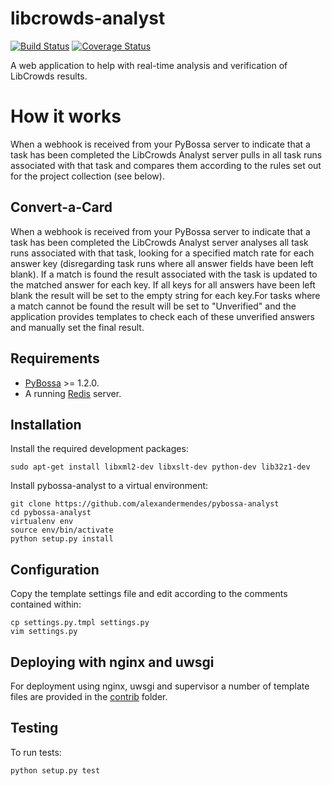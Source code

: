 # libcrowds-analyst

[![Build Status](https://travis-ci.org/alexandermendes/libcrowds-analyst.svg?branch=master)](https://travis-ci.org/alexandermendes/libcrowds-analyst)
[![Coverage Status](https://coveralls.io/repos/github/alexandermendes/libcrowds-analyst/badge.svg?branch=master)](https://coveralls.io/github/alexandermendes/libcrowds-analyst?branch=master)


A web application to help with real-time analysis and verification of LibCrowds results.

# How it works

When a webhook is received from your PyBossa server to indicate that a task has
been completed the LibCrowds Analyst server pulls in all task runs associated
with that task and compares them according to the rules set out for the
project collection (see below).



## Convert-a-Card

When a webhook is received from your PyBossa server to indicate that a task has been completed
the LibCrowds Analyst server analyses all task runs associated with that task, looking for a specified
match rate for each answer key (disregarding task runs where all answer fields have been left
blank). If a match is found the result associated with the task is updated to the matched answer
for each key. If all keys for all answers have been left blank the result will be set to the
empty string for each key.For tasks where a match cannot be found the result will be set to
"Unverified" and the application provides templates to check each of these unverified answers
and manually set the final result.


## Requirements

- [PyBossa](https://github.com/PyBossa/pybossa) >= 1.2.0.
- A running [Redis](https://github.com/antirez/redis) server.


## Installation

Install the required development packages:

```
sudo apt-get install libxml2-dev libxslt-dev python-dev lib32z1-dev
```

Install pybossa-analyst to a virtual environment:

```
git clone https://github.com/alexandermendes/pybossa-analyst
cd pybossa-analyst
virtualenv env
source env/bin/activate
python setup.py install
```


## Configuration

Copy the template settings file and edit according to the comments contained within:

```
cp settings.py.tmpl settings.py
vim settings.py
```


## Deploying with nginx and uwsgi

For deployment using nginx, uwsgi and supervisor a number of template files are
provided in the [contrib](./contrib) folder.


## Testing

To run tests:

```
python setup.py test
```
